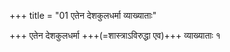 +++
title = "01 एतेन देशकुलधर्मा व्याख्याताः"

+++
एतेन देशकुलधर्मा +++(=शास्त्राऽविरुद्धा एव)+++ व्याख्याताः १